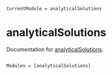 ```@meta
CurrentModule = analyticalSolutions
```

# analyticalSolutions

Documentation for [analyticalSolutions](https://github.com/awegger/AnalyticalSolutions.jl).

```@index
```

```@autodocs
Modules = [analyticalSolutions]
```
